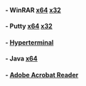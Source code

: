 #### - WinRAR [x64](https://drive.google.com/file/d/1x4ZtU4GA_6xGl-vPNXzJh8sjZYwojDS2/view?usp=sharing)   [x32](https://drive.google.com/file/d/1pGsFd6wtCI5xmdLO0y0qP98J_Ja27U00/view?usp=sharing)
#### - Putty [x64](https://drive.google.com/file/d/1s4ojMF_79lG9NgjT2gmYC0zo0m-FWqwA/view?usp=sharing)   [x32](https://drive.google.com/file/d/1X1lidwwa0Bo4GDc_3WojeStV6-N2wVg0/view?usp=sharing)
#### - [Hyperterminal](https://drive.google.com/drive/folders/1WwK7gcUvpoBbJc9axAlcTeqjUq-G7hQl?usp=sharing)
#### - Java [x64](https://drive.google.com/file/d/1_StD9GFDUcVcWsHiP4952_gHWm3WF_pJ/view?usp=sharing)
#### - [Adobe Acrobat Reader](https://drive.google.com/file/d/1yBOweocdAg1v81WfT57p07DDtee4EQOG/view?usp=sharing)